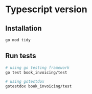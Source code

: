 # Typescript version

## Installation

```bash
go mod tidy
```

## Run tests

```bash
# using go testing framework
go test book_invoicing/test

# using gotestdox
gotestdox book_invoicing/test
```

